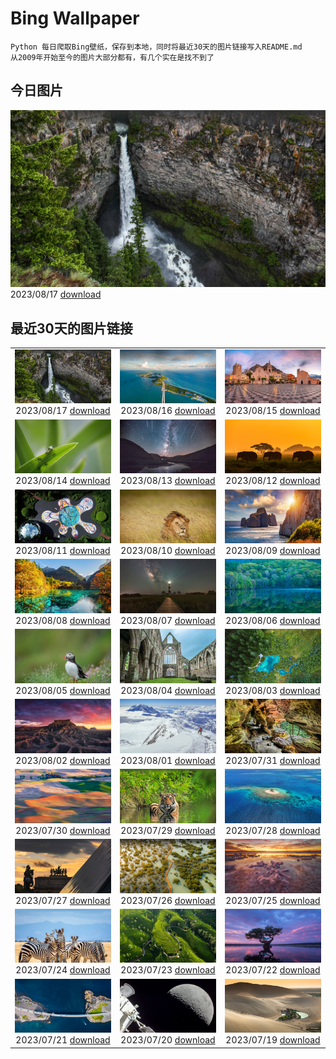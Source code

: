 # Bing Wallpaper

```
Python 每日爬取Bing壁纸，保存到本地，同时将最近30天的图片链接写入README.md
从2009年开始至今的图片大部分都有，有几个实在是找不到了
```



## 今日图片


![](./images/2023/08/17/HelmckenWaterfall_ZH-CN9694510761_1920x1080_2023-08-17.jpg)2023/08/17 [download](./images/2023/08/17/HelmckenWaterfall_ZH-CN9694510761_1920x1080_2023-08-17.jpg)

## 最近30天的图片链接


|      |      |      |
| :----: | :----: | :----: |
|![](./images/2023/08/17/HelmckenWaterfall_ZH-CN9694510761_1920x1080_2023-08-17.jpg)2023/08/17 [download](./images/2023/08/17/HelmckenWaterfall_ZH-CN9694510761_1920x1080_2023-08-17.jpg)|![](./images/2023/08/16/KeyWestBridge_ZH-CN2540450067_1920x1080_2023-08-16.jpg)2023/08/16 [download](./images/2023/08/16/KeyWestBridge_ZH-CN2540450067_1920x1080_2023-08-16.jpg)|![](./images/2023/08/15/TaorminaSquare_ZH-CN0273325652_1920x1080_2023-08-15.jpg)2023/08/15 [download](./images/2023/08/15/TaorminaSquare_ZH-CN0273325652_1920x1080_2023-08-15.jpg)|
|![](./images/2023/08/14/GeckoLeaf_ZH-CN9908456174_1920x1080_2023-08-14.jpg)2023/08/14 [download](./images/2023/08/14/GeckoLeaf_ZH-CN9908456174_1920x1080_2023-08-14.jpg)|![](./images/2023/08/13/PerseidsOregon_ZH-CN9427980491_1920x1080_2023-08-13.jpg)2023/08/13 [download](./images/2023/08/13/PerseidsOregon_ZH-CN9427980491_1920x1080_2023-08-13.jpg)|![](./images/2023/08/12/ThreeElephants_ZH-CN8708711085_1920x1080_2023-08-12.jpg)2023/08/12 [download](./images/2023/08/12/ThreeElephants_ZH-CN8708711085_1920x1080_2023-08-12.jpg)|
|![](./images/2023/08/11/JupiterArtland_ZH-CN7955790073_1920x1080_2023-08-11.jpg)2023/08/11 [download](./images/2023/08/11/JupiterArtland_ZH-CN7955790073_1920x1080_2023-08-11.jpg)|![](./images/2023/08/10/WorldLionDay_ZH-CN0525835107_1920x1080_2023-08-10.jpg)2023/08/10 [download](./images/2023/08/10/WorldLionDay_ZH-CN0525835107_1920x1080_2023-08-10.jpg)|![](./images/2023/08/09/PandiZucchero_ZH-CN9833521922_1920x1080_2023-08-09.jpg)2023/08/09 [download](./images/2023/08/09/PandiZucchero_ZH-CN9833521922_1920x1080_2023-08-09.jpg)|
|![](./images/2023/08/08/LiQiu2023_ZH-CN9197909278_1920x1080_2023-08-08.jpg)2023/08/08 [download](./images/2023/08/08/LiQiu2023_ZH-CN9197909278_1920x1080_2023-08-08.jpg)|![](./images/2023/08/07/BodieNC_ZH-CN9027999004_1920x1080_2023-08-07.jpg)2023/08/07 [download](./images/2023/08/07/BodieNC_ZH-CN9027999004_1920x1080_2023-08-07.jpg)|![](./images/2023/08/06/NaganoPond_ZH-CN8794832798_1920x1080_2023-08-06.jpg)2023/08/06 [download](./images/2023/08/06/NaganoPond_ZH-CN8794832798_1920x1080_2023-08-06.jpg)|
|![](./images/2023/08/05/AtlanticPuffin_ZH-CN8523220989_1920x1080_2023-08-05.jpg)2023/08/05 [download](./images/2023/08/05/AtlanticPuffin_ZH-CN8523220989_1920x1080_2023-08-05.jpg)|![](./images/2023/08/04/GothicRuins_ZH-CN8317467997_1920x1080_2023-08-04.jpg)2023/08/04 [download](./images/2023/08/04/GothicRuins_ZH-CN8317467997_1920x1080_2023-08-04.jpg)|![](./images/2023/08/03/ZelenciSprings_ZH-CN8022746409_1920x1080_2023-08-03.jpg)2023/08/03 [download](./images/2023/08/03/ZelenciSprings_ZH-CN8022746409_1920x1080_2023-08-03.jpg)|
|![](./images/2023/08/02/CapitolButte_ZH-CN7707972988_1920x1080_2023-08-02.jpg)2023/08/02 [download](./images/2023/08/02/CapitolButte_ZH-CN7707972988_1920x1080_2023-08-02.jpg)|![](./images/2023/08/01/DenaliClimber_ZH-CN7548168932_1920x1080_2023-08-01.jpg)2023/08/01 [download](./images/2023/08/01/DenaliClimber_ZH-CN7548168932_1920x1080_2023-08-01.jpg)|![](./images/2023/07/31/RockHouse_ZH-CN7318310409_1920x1080_2023-07-31.jpg)2023/07/31 [download](./images/2023/07/31/RockHouse_ZH-CN7318310409_1920x1080_2023-07-31.jpg)|
|![](./images/2023/07/30/PalouseHills_ZH-CN6864015897_1920x1080_2023-07-30.jpg)2023/07/30 [download](./images/2023/07/30/PalouseHills_ZH-CN6864015897_1920x1080_2023-07-30.jpg)|![](./images/2023/07/29/TigerIndia_ZH-CN6657629375_1920x1080_2023-07-29.jpg)2023/07/29 [download](./images/2023/07/29/TigerIndia_ZH-CN6657629375_1920x1080_2023-07-29.jpg)|![](./images/2023/07/28/SanBlasIslands_ZH-CN6320572106_1920x1080_2023-07-28.jpg)2023/07/28 [download](./images/2023/07/28/SanBlasIslands_ZH-CN6320572106_1920x1080_2023-07-28.jpg)|
|![](./images/2023/07/27/ParisLouvre_ZH-CN0341884841_1920x1080_2023-07-27.jpg)2023/07/27 [download](./images/2023/07/27/ParisLouvre_ZH-CN0341884841_1920x1080_2023-07-27.jpg)|![](./images/2023/07/26/MangrovePark_ZH-CN0208518370_1920x1080_2023-07-26.jpg)2023/07/26 [download](./images/2023/07/26/MangrovePark_ZH-CN0208518370_1920x1080_2023-07-26.jpg)|![](./images/2023/07/25/LasLagunas_ZH-CN9917702340_1920x1080_2023-07-25.jpg)2023/07/25 [download](./images/2023/07/25/LasLagunas_ZH-CN9917702340_1920x1080_2023-07-25.jpg)|
|![](./images/2023/07/24/ZebraCousins_ZH-CN8159888859_1920x1080_2023-07-24.jpg)2023/07/24 [download](./images/2023/07/24/ZebraCousins_ZH-CN8159888859_1920x1080_2023-07-24.jpg)|![](./images/2023/07/23/TeaEstate_ZH-CN9645412630_1920x1080_2023-07-23.jpg)2023/07/23 [download](./images/2023/07/23/TeaEstate_ZH-CN9645412630_1920x1080_2023-07-23.jpg)|![](./images/2023/07/22/HammockDay_ZH-CN9368760971_1920x1080_2023-07-22.jpg)2023/07/22 [download](./images/2023/07/22/HammockDay_ZH-CN9368760971_1920x1080_2023-07-22.jpg)|
|![](./images/2023/07/21/BridgeNorway_ZH-CN9063814637_1920x1080_2023-07-21.jpg)2023/07/21 [download](./images/2023/07/21/BridgeNorway_ZH-CN9063814637_1920x1080_2023-07-21.jpg)|![](./images/2023/07/20/MoonDayArtemis_ZH-CN8743374853_1920x1080_2023-07-20.jpg)2023/07/20 [download](./images/2023/07/20/MoonDayArtemis_ZH-CN8743374853_1920x1080_2023-07-20.jpg)|![](./images/2023/07/19/CrescentLake_ZH-CN8294493832_1920x1080_2023-07-19.jpg)2023/07/19 [download](./images/2023/07/19/CrescentLake_ZH-CN8294493832_1920x1080_2023-07-19.jpg)|


